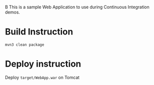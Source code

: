 
B
This is a sample Web Application to use during Continuous Integration demos.

# Build Instruction

```
mvn3 clean package
```

# Deploy instruction

Deploy ```target/WebApp.war``` on Tomcat
 
